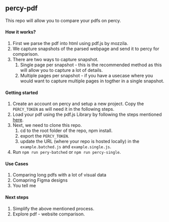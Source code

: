 ## percy-pdf
This repo will allow you to compare your pdfs on percy.

#### How it works?
 1. First we parse the pdf into html using pdf.js by mozzila.
 2. We capture snapshots of the parsed webpage and send it to percy for comparison.
 3. There are two ways to capture snapshot.
    1. Single page per snapshot - this is the recommended method as this will allow you to capture a lot of details.
    2. Multiple pages per snapshot - if you have a usecase where you would want to capture multiple pages in togther in a single snapshot.
   
#### Getting started
 1. Create an account on percy and setup a new project. Copy the `PERCY_TOKEN` as will need it in the following steps.
 2. Load your pdf using the pdf.js Library by following the steps mentioned [here](https://github.com/mozilla/pdf.js#getting-started).
 3. Next, we need to clone this repo.
    1. cd to the root folder of the repo, npm install.
    2. export the `PERCY_TOKEN`.
    3. update the URL (where your repo is hosted locally) in the `example.batched.js` and `example.single.js`.
 4. Run `npm run pery-batched` or `npm run percy-single`.
 
 #### Use Cases
  1. Comparing long pdfs with a lot of visual data
  2. Comapring Figma designs
  3. You tell me
  
 #### Next steps
  1. Simplify the above mentioned process.
  2. Explore pdf - website comparison. 
